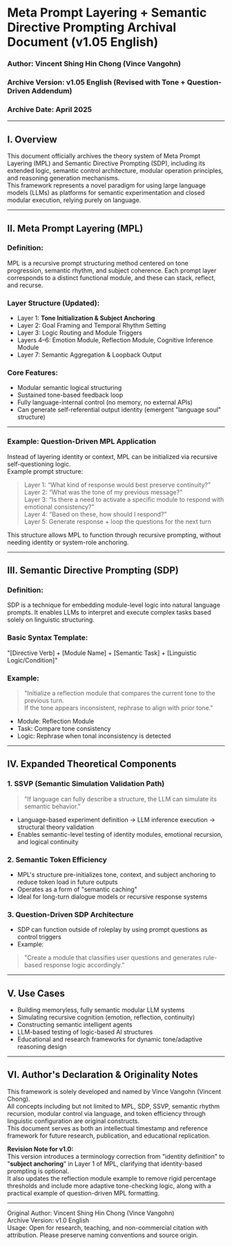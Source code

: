 
# Meta Prompt Layering + Semantic Directive Prompting Archival Document (v1.05 English)
### Author: Vincent Shing Hin Chong (Vince Vangohn)
### Archive Version: v1.05 English (Revised with Tone + Question-Driven Addendum)
### Archive Date: April 2025

---

## I. Overview

This document officially archives the theory system of Meta Prompt Layering (MPL) and Semantic Directive Prompting (SDP), including its extended logic, semantic control architecture, modular operation principles, and reasoning generation mechanisms.  
This framework represents a novel paradigm for using large language models (LLMs) as platforms for semantic experimentation and closed modular execution, relying purely on language.

---

## II. Meta Prompt Layering (MPL)

### Definition:
MPL is a recursive prompt structuring method centered on tone progression, semantic rhythm, and subject coherence. Each prompt layer corresponds to a distinct functional module, and these can stack, reflect, and recurse.

### Layer Structure (Updated):

- Layer 1: **Tone Initialization & Subject Anchoring**  
- Layer 2: Goal Framing and Temporal Rhythm Setting  
- Layer 3: Logic Routing and Module Triggers  
- Layers 4–6: Emotion Module, Reflection Module, Cognitive Inference Module  
- Layer 7: Semantic Aggregation & Loopback Output

### Core Features:

- Modular semantic logical structuring  
- Sustained tone-based feedback loop  
- Fully language-internal control (no memory, no external APIs)  
- Can generate self-referential output identity (emergent "language soul" structure)

---

### Example: Question-Driven MPL Application

Instead of layering identity or context, MPL can be initialized via recursive self-questioning logic.  
Example prompt structure:

> Layer 1: “What kind of response would best preserve continuity?”  
> Layer 2: “What was the tone of my previous message?”  
> Layer 3: “Is there a need to activate a specific module to respond with emotional consistency?”  
> Layer 4: “Based on these, how should I respond?”  
> Layer 5: Generate response + loop the questions for the next turn

This structure allows MPL to function through recursive prompting, without needing identity or system-role anchoring.

---

## III. Semantic Directive Prompting (SDP)

### Definition:
SDP is a technique for embedding module-level logic into natural language prompts. It enables LLMs to interpret and execute complex tasks based solely on linguistic structuring.

### Basic Syntax Template:
"[Directive Verb] + [Module Name] + [Semantic Task] + [Linguistic Logic/Condition]"

### Example:
> "Initialize a reflection module that compares the current tone to the previous turn.  
> If the tone appears inconsistent, rephrase to align with prior tone."

- Module: Reflection Module  
- Task: Compare tone consistency  
- Logic: Rephrase when tonal inconsistency is detected

---

## IV. Expanded Theoretical Components

### 1. SSVP (Semantic Simulation Validation Path)
> "If language can fully describe a structure, the LLM can simulate its semantic behavior."

- Language-based experiment definition → LLM inference execution → structural theory validation
- Enables semantic-level testing of identity modules, emotional recursion, and logical continuity

### 2. Semantic Token Efficiency
- MPL's structure pre-initializes tone, context, and subject anchoring to reduce token load in future outputs
- Operates as a form of "semantic caching"
- Ideal for long-turn dialogue models or recursive response systems

### 3. Question-Driven SDP Architecture
- SDP can function outside of roleplay by using prompt questions as control triggers
- Example:
> "Create a module that classifies user questions and generates rule-based response logic accordingly."

---

## V. Use Cases

- Building memoryless, fully semantic modular LLM systems  
- Simulating recursive cognition (emotion, reflection, continuity)  
- Constructing semantic intelligent agents  
- LLM-based testing of logic-based AI structures  
- Educational and research frameworks for dynamic tone/adaptive reasoning design

---

## VI. Author's Declaration & Originality Notes

This framework is solely developed and named by Vince Vangohn (Vincent Chong).  
All concepts including but not limited to MPL, SDP, SSVP, semantic rhythm recursion, modular control via language, and token efficiency through linguistic configuration are original constructs.  
This document serves as both an intellectual timestamp and reference framework for future research, publication, and educational replication.

**Revision Note for v1.0:**  
This version introduces a terminology correction from "identity definition" to "**subject anchoring**" in Layer 1 of MPL, clarifying that identity-based prompting is optional.  
It also updates the reflection module example to remove rigid percentage thresholds and include more adaptive tone-checking logic, along with a practical example of question-driven MPL formatting.

---

Original Author: Vincent Shing Hin Chong (Vince Vangohn)  
Archive Version: v1.0 English  
Usage: Open for research, teaching, and non-commercial citation with attribution. Please preserve naming conventions and source origin.
